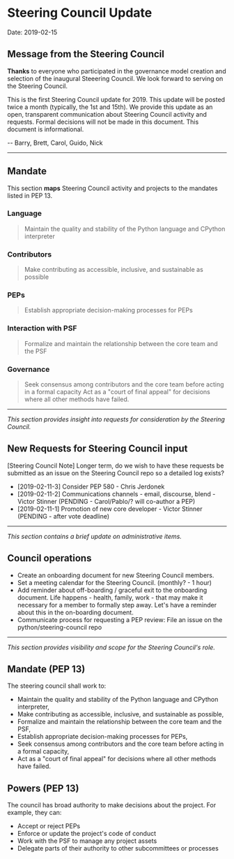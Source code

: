 # Steering Council Update

Date: 2019-02-15

## Message from the Steering Council

**Thanks** to everyone who participated in the governance model creation and selection
of the inaugural Steeering Council. We look forward to serving on the Steering Council.

This is the first Steering Council update for 2019. This update will be posted
twice a month (typically, the 1st and 15th). We provide this update as an
open, transparent communication about Steering Council activity and requests.
Formal decisions will not be made in this document. This document is informational.

-- Barry, Brett, Carol, Guido, Nick

---

## Mandate

This section **maps** Steering Council activity and projects to the mandates listed
in PEP 13.

### Language

> Maintain the quality and stability of the Python language and CPython interpreter

### Contributors

> Make contributing as accessible, inclusive, and sustainable as possible

### PEPs

> Establish appropriate decision-making processes for PEPs

### Interaction with PSF

> Formalize and maintain the relationship between the core team and the PSF

### Governance

> Seek consensus among contributors and the core team before acting in a formal capacity
> Act as a "court of final appeal" for decisions where all other methods have failed.

---

_This section provides insight into requests for consideration by the Steering
Council._

## New Requests for Steering Council input

[Steering Council Note] Longer term, do we wish to have these requests be
submitted as an issue on the Steering Council repo so a detailed log exists?

- [2019-02-11-3] Consider PEP 580 - Chris Jerdonek
- [2019-02-11-2] Communications channels - email, discourse, blend - Victor Stinner (PENDING - Carol/Pablo/? will co-author a PEP)
- [2019-02-11-1] Promotion of new core developer - Victor Stinner
  (PENDING - after vote deadline)

---

_This section contains a brief update on administrative items._

## Council operations

- Create an onboarding document for new Steering Council members.
- Set a meeting calendar for the Steering Council. (monthly? - 1 hour)
- Add reminder about off-boarding / graceful exit to the onboarding document.
  Life happens - health, family, work - that may make it necessary for a
  member to formally step away. Let's have a reminder about this in the
  on-boarding document.
- Communicate process for requesting a PEP review: File an issue on the
  python/steering-council repo

---

_This section provides visibility and scope for the Steering Council's role._

## Mandate (PEP 13)

The steering council shall work to:

- Maintain the quality and stability of the Python language and
  CPython interpreter,
- Make contributing as accessible, inclusive, and sustainable as
  possible,
- Formalize and maintain the relationship between the core team and
  the PSF,
- Establish appropriate decision-making processes for PEPs,
- Seek consensus among contributors and the core team before acting in
  a formal capacity,
- Act as a "court of final appeal" for decisions where all other
  methods have failed.

## Powers (PEP 13)

The council has broad authority to make decisions about the project.
For example, they can:

- Accept or reject PEPs
- Enforce or update the project's code of conduct
- Work with the PSF to manage any project assets
- Delegate parts of their authority to other subcommittees or
  processes
